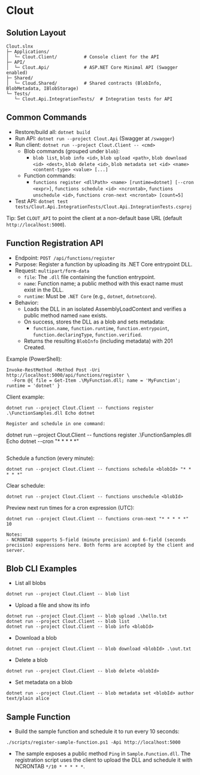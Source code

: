 # Clout

## Solution Layout

```
Clout.slnx
├─ Applications/
│  └─ Clout.Client/          # Console client for the API
├─ API/
│  └─ Clout.Api/             # ASP.NET Core Minimal API (Swagger enabled)
├─ Shared/
│  └─ Cloud.Shared/          # Shared contracts (BlobInfo, BlobMetadata, IBlobStorage)
└─ Tests/
   └─ Clout.Api.IntegrationTests/  # Integration tests for API
```

## Common Commands

- Restore/build all: `dotnet build`
- Run API: `dotnet run --project Clout.Api` (Swagger at `/swagger`)
- Run client: `dotnet run --project Clout.Client -- <cmd>`
  - Blob commands (grouped under `blob`):
    - `blob list`, `blob info <id>`, `blob upload <path>`, `blob download <id> <dest>`, `blob delete <id>`,
      `blob metadata set <id> <name> <content-type> <value> [...]`
  - Function commands:
    - `functions register <dllPath> <name> [runtime=dotnet] [--cron <expr>]`,
      `functions schedule <id> <ncrontab>`, `functions unschedule <id>`,
      `functions cron-next <ncrontab> [count=5]`
- Test API: `dotnet test tests/Clout.Api.IntegrationTests/Clout.Api.IntegrationTests.csproj`

Tip: Set `CLOUT_API` to point the client at a non-default base URL (default `http://localhost:5000`).

## Function Registration API

- Endpoint: `POST /api/functions/register`
- Purpose: Register a function by uploading its .NET Core entrypoint DLL.
- Request: `multipart/form-data`
  - `file`: The `.dll` file containing the function entrypoint.
  - `name`: Function name; a public method with this exact name must exist in the DLL.
  - `runtime`: Must be `.NET Core` (e.g., `dotnet`, `dotnetcore`).
- Behavior:
  - Loads the DLL in an isolated AssemblyLoadContext and verifies a public method named `name` exists.
  - On success, stores the DLL as a blob and sets metadata:
    - `function.name`, `function.runtime`, `function.entrypoint`, `function.declaringType`, `function.verified`.
  - Returns the resulting `BlobInfo` (including metadata) with 201 Created.

Example (PowerShell):

```
Invoke-RestMethod -Method Post -Uri http://localhost:5000/api/functions/register \
  -Form @{ file = Get-Item .\MyFunction.dll; name = 'MyFunction'; runtime = 'dotnet' }
```

Client example:

```
dotnet run --project Clout.Client -- functions register .\FunctionSamples.dll Echo dotnet

Register and schedule in one command:

```
dotnet run --project Clout.Client -- functions register .\FunctionSamples.dll Echo dotnet --cron "* * * * *"
```
```

Schedule a function (every minute):

```
dotnet run --project Clout.Client -- functions schedule <blobId> "* * * * *"
```

Clear schedule:

```
dotnet run --project Clout.Client -- functions unschedule <blobId>
```

Preview next run times for a cron expression (UTC):

```
dotnet run --project Clout.Client -- functions cron-next "* * * * *" 10

Notes:
- NCRONTAB supports 5-field (minute precision) and 6-field (seconds precision) expressions here. Both forms are accepted by the client and server.
```

## Blob CLI Examples

- List all blobs

```
dotnet run --project Clout.Client -- blob list
```

- Upload a file and show its info

```
dotnet run --project Clout.Client -- blob upload .\hello.txt
dotnet run --project Clout.Client -- blob list
dotnet run --project Clout.Client -- blob info <blobId>
```

- Download a blob

```
dotnet run --project Clout.Client -- blob download <blobId> .\out.txt
```

- Delete a blob

```
dotnet run --project Clout.Client -- blob delete <blobId>
```

- Set metadata on a blob

```
dotnet run --project Clout.Client -- blob metadata set <blobId> author text/plain alice
```

## Sample Function

- Build the sample function and schedule it to run every 10 seconds:

```
./scripts/register-sample-function.ps1 -Api http://localhost:5000
```

- The sample exposes a public method `Ping` in `Sample.Function.dll`. The registration script uses the client to upload the DLL and schedule it with NCRONTAB `*/10 * * * * *`.
